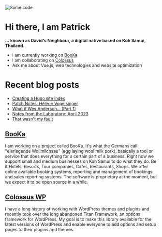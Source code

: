 ![][header1]

# Hi there, I am Patrick

**... known as David's Neighbour, a digital native based on Koh Samui, Thailand.**

- I am currently working on [BooKa](https://github.com/getbooka)
- I am collaborating on [Colossus](https://github.com/colossus-wp)
- Ask me about Vue.js, web technologies and website optimization

# Recent blog posts
<!-- KOLLITSCH:START -->
- [Creating a Hugo site index](https://kollitsch.dev/blog/2023/creating-a-hugo-site-index/)
- [Patch Notes: Hélène Vogelsinger](https://kollitsch.dev/blog/2023/patch-notes-hlne-vogelsinger/)
- [What if Wes Anderson... &lpar;Part 1&rpar;](https://kollitsch.dev/blog/2023/what-if-wes-anderson-1/)
- [Notes from the Laboratory: April 2023](https://kollitsch.dev/blog/2023/notes-from-the-laboratory-april/)
- [That wasn&#39;t my fault](https://kollitsch.dev/blog/2023/that-wasnt-my-fault/)
<!-- KOLLITSCH:END -->

## [BooKa](https://github.com/getbooka)

I am working on a project called BooKa. It's what the Germans call "eierlegende Wollmilchsau" (egg laying wool milk pork), basically a tool or service that does everything for a certain part of a business. Right now we support small and medium businesses on Koh Samui to do what they do. Be it Hotels, Resorts, Tour companies, Cafes, Restaurants, Shops. We offer online available booking systems, reporting and management of bookings and sales reporting systems. The software is proprietary at the moment, but we expect it to be open source in a while.

## [Colossus WP](https://github.com/colossus-wp)

I have a long history of working with WordPress themes and plugins and recently took over the long abandoned Titan Framework, an options framework for WordPress. My goal is to make this library available for the latest versions of WordPress and enable everyone to add options and setup pages to their plugins and themes. 

[header1]: https://raw.githubusercontent.com/davidsneighbour/davidsneighbour/master/static/header1.jpg "Some code."
[header3]: https://raw.githubusercontent.com/davidsneighbour/davidsneighbour/master/static/header3.jpg "Some code."

